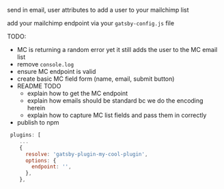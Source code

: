send in email, user attributes to add a user to your mailchimp list

add your mailchimp endpoint via your `gatsby-config.js` file

TODO:
- MC is returning a random error yet it still adds the user to the MC email list
- remove `console.log`
- ensure MC endpoint is valid
- create basic MC field form (name, email, submit button)
- README TODO
  - explain how to get the MC endpoint
  - explain how emails should be standard bc we do the encoding herein
  - explain how to capture MC list fields and pass them in correctly
- publish to npm

```javascript
 plugins: [
    ...
    {
      resolve: 'gatsby-plugin-my-cool-plugin',
      options: {
        endpoint: '',
      },
    },
```